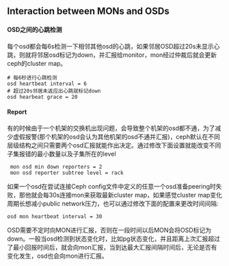 ## Interaction between MONs and OSDs

#### OSD之间的心跳检测

每个osd都会每6s检测一下相邻其他osd的心跳，如果邻居OSD超过20s未显示心跳，则就将邻居osd标记为down，并汇报给monitor，mon经过仲裁后就会更新ceph的cluster map。

```
# 每6秒进行心跳检测
osd heartbeat interval = 6
# 超过20s邻居未返应出心跳就标记down
osd hearbeat grace = 20
```

#### Report

有的时候由于一个机架的交换机出现问题，会导致整个机架的osd都不通，为了减少虚假报警\(那个机架的osd会认为其他机架的osd不通并汇报\)，ceph默认在不同层级结构之间只需要两个osd汇报就能作出决定。通过修改下面设置就能改变不同子集报错的最小数量以及子集所在的level

```
 mon osd min down reporters = 2
 mon osd reporter subtree level = rack
```

如果一个osd在尝试连接Ceph config文件中定义的任意一个osd准备peering时失败，那他就会每30s连接mon来获取最新cluster map，如果感觉cluster map变化周期长想减小public network压力，也可以通过修改下面的配置来更改时间间隔:

```
osd mon heartbeat interval = 30
```

OSD需要不定时向MON进行汇报，否则在一段时间以后MON会将OSD标记为down。一般当osd检测到状态变化时，比如pg状态变化，并且距离上次汇报超过了最小回报时间后，就会向mon汇报，当到达最大汇报间隔时间后，无论是否有变化发生，osd也会向mon进行汇报。

